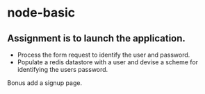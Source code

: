node-basic
==========

## Assignment is to launch the application.


* Process the form request to identify the user and password.
* Populate a redis datastore with a user and devise a scheme for identifying the users password.

Bonus add a signup page.
